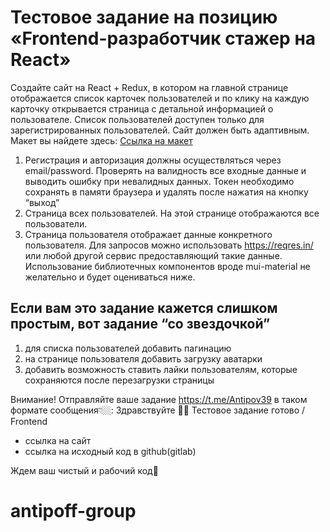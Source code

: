 # Тестовое задание на позицию «Frontend-разработчик стажер на React»

Создайте сайт на React + Redux, в котором на главной странице отображается список карточек пользователей и по клику на каждую карточку открывается страница с детальной информацией о пользователе. Список пользователей доступен только для зарегистрированных пользователей. Сайт должен быть адаптивным. Макет вы найдете здесь: [Ссылка на макет](https://www.figma.com/file/Nw9TJYCeh8Tmi9cX3KxyqO/%D0%A2%D0%B5%D1%81%D1%82%D0%BE%D0%B2%D0%BE%D0%B5.-%D0%A4%D1%80%D0%BE%D0%BD%D1%82%D0%B5%D0%BD%D0%B4?node-id=0%3A1 "https://www.figma.com/file/Nw9TJYCeh8Tmi9cX3KxyqO/%D0%A2%D0%B5%D1%81%D1%82%D0%BE%D0%B2%D0%BE%D0%B5.-%D0%A4%D1%80%D0%BE%D0%BD%D1%82%D0%B5%D0%BD%D0%B4?node-id=0%3A1")

1. Регистрация и авторизация должны осуществляться через email/password. Проверять на валидность все входные данные и выводить ошибку при невалидных данных. Токен необходимо сохранять в памяти браузера и удалять после нажатия на кнопку “выход”
2. Страница всех пользователей. На этой странице отображаются все пользователи.
3. Страница пользователя отображает данные конкретного пользователя. Для запросов можно использовать https://reqres.in/ или любой другой сервис предоставляющий такие данные. Использование библиотечных компонентов вроде mui-material не желательно и будет оцениваться ниже.

## Если вам это задание кажется слишком простым, вот задание “со звездочкой”

1. для списка пользователей добавить пагинацию
2. на странице пользователя добавить загрузку аватарки
3. добавить возможность ставить лайки пользователям, которые сохраняются после перезагрузки страницы

Внимание! Отправляйте ваше задание https://t.me/Antipov39
в таком формате сообщения👇🏼:
Здравствуйте 👋🏻
Тестовое задание готово / Frontend

- ссылка на сайт
- ссылка на исходный код в github(gitlab)

Ждем ваш чистый и рабочий код🤗
# antipoff-group
